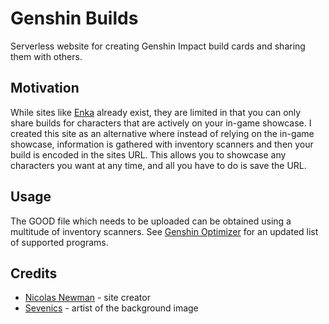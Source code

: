 # Genshin Builds

Serverless website for creating Genshin Impact build cards and sharing them with others.

## Motivation

While sites like [Enka](https://enka.network/) already exist, they are limited in that you can only share builds for characters that are actively on your in-game showcase. I created this site as an alternative where instead of relying on the in-game showcase, information is gathered with inventory scanners and then your build is encoded in the sites URL. This allows you to showcase any characters you want at any time, and all you have to do is save the URL.

## Usage

The GOOD file which needs to be uploaded can be obtained using a multitude of inventory scanners. See [Genshin Optimizer](https://frzyc.github.io/genshin-optimizer/#/scanner) for an updated list of supported programs.

## Credits

- [Nicolas Newman](https://github.com/NicolasNewman) - site creator
- [Sevenics](https://www.deviantart.com/sevenics) - artist of the background image
